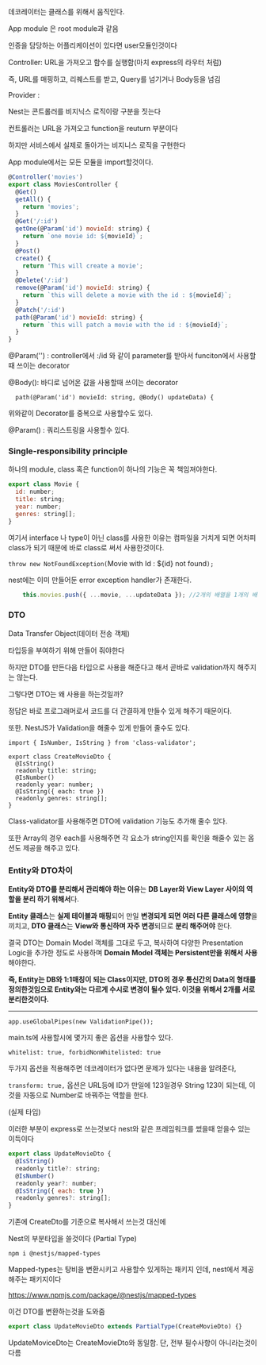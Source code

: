 



데코레이터는 클래스를 위해서 움직인다.

App module 은 root module과 같음



인증을 담당하는 어플리케이션이 있다면 user모듈인것이다



Controller: URL을 가져오고 함수를 실행함(마치 express의 라우터 처럼)

즉, URL를 매핑하고, 리퀘스트를 받고, Query를 넘기거나 Body등을 넘김

Provider : 



Nest는 콘트롤러를 비지닉스 로직이랑 구분을 짓는다

컨트롤러는 URL을 가져오고 function을 reuturn 부분이다

하지만 서비스에서 실제로 돌아가는 비지니스 로직을 구현한다



App module에서는 모든 모듈을 import할것이다.



```javascript
@Controller('movies')
export class MoviesController {
  @Get()
  getAll() {
    return 'movies';
  }
  @Get('/:id')
  getOne(@Param('id') movieId: string) {
    return `one movie id: ${movieId}`;
  }
  @Post()
  create() {
    return 'This will create a movie';
  }
  @Delete('/:id')
  remove(@Param('id') movieId: string) {
    return `this will delete a movie with the id : ${movieId}`;
  }
  @Patch('/:id')
  path(@Param('id') movieId: string) {
    return `this will patch a movie with the id : ${movieId}`;
  }
}

```



@Param('') : controller에서 :/id 와 같이 parameter를 받아서 funciton에서 사용할때 쓰이는 decorator



@Body(): 바디로 넘어온 값을 사용할때 쓰이는 decorator

```
  path(@Param('id') movieId: string, @Body() updateData) {
```

위와같이 Decorator를 중복으로 사용할수도 있다.

@Param() : 쿼리스트링을 사용할수 있다.



### Single-responsibility principle

하나의 module, class 혹은 function이 하나의 기능은 꼭 책임져야한다.





```javascript
export class Movie {
  id: number;
  title: string;
  year: number;
  genres: string[];
}

```



여기서 interface 나 type이 아닌 class를 사용한 이유는 컴파일을 거치게 되면 어차피 class가 되기 때문에 바로 class로 써서 사용한것이다.



`throw new NotFoundException(`Movie with Id : ${id} not found`);`

nest에는 이미 만들어둔 error exception handler가 존재한다.

```javascript
    this.movies.push({ ...movie, ...updateData }); //2개의 배열을 1개의 배열로 만들어서 push 하는 소스 

```



### DTO

Data Transfer Object(데이터 전송 객체)

타입등을 부여하기 위해 만들어 줘야한다

하지만 DTO를 만든다음 타입으로 사용을 해준다고 해서  곧바로 validation까지 해주지는 않는다.

그렇다면 DTO는 왜 사용을 하는것일까?

정답은 바로 프로그래머로서 코드를 더 간결하게 만들수 있게 해주기 때문이다.

또한. NestJS가 Validation을 해줄수 있게 만들어 줄수도 있다.



```javaj
import { IsNumber, IsString } from 'class-validator';

export class CreateMovieDto {
  @IsString()
  readonly title: string;
  @IsNumber()
  readonly year: number;
  @IsString({ each: true })
  readonly genres: string[];
}

```

Class-validator를 사용해주면 DTO에 validation 기능도 추가해 줄수 있다.

또한  Array의 경우 each를 사용해주면 각 요소가 string인지를 확인을 해줄수 있는 옵션도 제공을 해주고 있다.



### Entity와 DTO차이

**Entity와 DTO를 분리해서 관리해야 하는 이유**는 **DB Layer와 View Layer 사이의 역할을 분리 하기 위해서**다.

**Entity 클래스**는 **실제 테이블과 매핑**되어 만일 **변경되게 되면 여러 다른 클래스에 영향**을 끼치고, **DTO 클래스**는 **View와 통신하며 자주 변경**되므로 **분리 해주어야** 한다.

결국 DTO는 Domain Model 객체를 그대로 두고, 복사하여 다양한 Presentation Logic을 추가한 정도로 사용하며 **Domain Model 객체는 Persistent만을 위해서 사용**해야한다.

**즉, Entity는 DB와 1:1매칭이 되는 Class이지만, DTO의 경우 통신간의 Data의 형태를 정의한것임으로 Entity와는 다르게 수시로 변경이 될수 있다. 이것을 위해서 2개를 서로 분리한것이다.**

---



`app.useGlobalPipes(new ValidationPipe());`

main.ts에 사용할시에 몇가지 좋은 옵션을 사용할수 있다.

 `whitelist: true, forbidNonWhitelisted: true`

두가지 옵션을 적용해주면 데코레이터가 없다면 문제가 있다는 내용을 알려준다,

`transform: true,` 옵션은 URL등에 ID가 만일에 123일경우 String 123이 되는데, 이것을 자동으로 Number로 바꿔주는 역할을 한다.

 (실제 타입)



이러한 부분이 express로 쓰는것보다 nest와 같은 프레임워크를 썼을때 얻을수 있는 이득이다



```javascript
export class UpdateMovieDto {
  @IsString()
  readonly title?: string;
  @IsNumber()
  readonly year?: number;
  @IsString({ each: true })
  readonly genres?: string[];
}

```

기존에 CreateDto를 기준으로 복사해서 쓰는것 대신에 

Nest의 부분타입을 쓸것이다 (Partial Type)

`npm i @nestjs/mapped-types`

Mapped-types는 탕비을 변환시키고 사용할수 있게하는 패키지 인데, nest에서 제공해주는 패키지이다

https://www.npmjs.com/package/@nestjs/mapped-types

이건 DTO를 변환하는것을 도와줌



```javascript
export class UpdateMovieDto extends PartialType(CreateMovieDto) {}

```

UpdateMoviceDto는 CreateMovieDto와 동일함. 단, 전부 필수사항이 아니라는것이 다름











